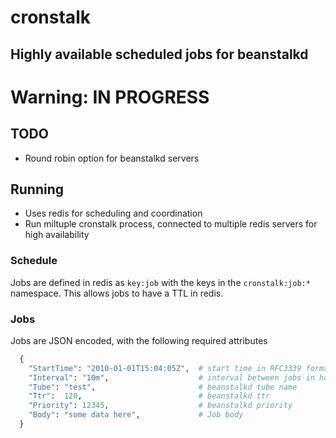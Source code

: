 # cronstalk
## Highly available scheduled jobs for beanstalkd

# Warning: IN PROGRESS

## TODO
- Round robin option for beanstalkd servers

## Running
- Uses redis for scheduling and coordination
- Run miltuple cronstalk process, connected to multiple redis servers for high availability


### Schedule
Jobs are defined in redis as `key:job` with the keys in the `cronstalk:job:*`
namespace. This allows jobs to have a TTL in redis.

### Jobs
Jobs are JSON encoded, with the following required attributes

```python
  {
    "StartTime": "2010-01-01T15:04:05Z",  # start time in RFC3339 format
    "Interval": "10m",                    # interval between jobs in hours, minutes, and seconds
    "Tube": "test",                       # beanstalkd tube name
    "Ttr":  120,                          # beanstalkd ttr
    "Priority": 12345,                    # beanstalkd priority
    "Body": "some data here",             # Job body
  }

